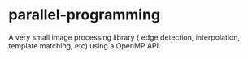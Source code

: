 # parallel-programming
A very small image processing library ( edge detection, interpolation, template matching, etc) using a OpenMP API.
